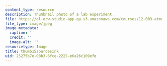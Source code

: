 ```yaml
---
content_type: resource
description: Thumbnail photo of a lab experiment.
file: https://ol-ocw-studio-app-qa.s3.amazonaws.com/courses/12-003-atmosphere-ocean-and-climate-dynamics-fall-2008/25275b7e08b36fce2225e6a26c109efe_thumb15sourcesink.JPG
file_type: image/jpeg
image_metadata:
  caption: ''
  credit: ''
  image-alt: ''
resourcetype: Image
title: thumb15sourcesink
uid: 25275b7e-08b3-6fce-2225-e6a26c109efe
---
```

